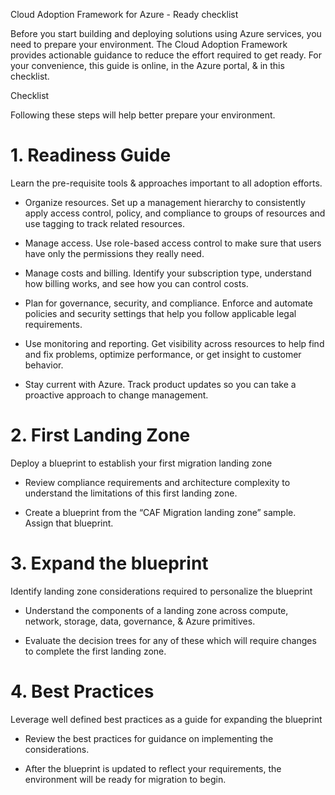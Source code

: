 Cloud Adoption Framework for Azure - Ready checklist

Before you start building and deploying solutions using Azure services, you need to prepare your environment. The Cloud Adoption Framework provides actionable guidance to reduce the effort required to get ready. For your convenience, this guide is online, in the Azure portal, & in this checklist.

Checklist

Following these steps will help better prepare your environment.

# 1. Readiness Guide  
Learn the pre-requisite tools & approaches important to all adoption efforts.

- Organize resources. Set up a management hierarchy to consistently apply access control, policy, and compliance to groups of resources and use tagging to track related resources.

- Manage access. Use role-based access control to make sure that users have only the permissions they really need.

- Manage costs and billing. Identify your subscription type, understand how billing works, and see how you can control costs.

- Plan for governance, security, and compliance. Enforce and automate policies and security settings that help you follow applicable legal requirements.

- Use monitoring and reporting. Get visibility across resources to help find and fix problems, optimize performance, or get insight to customer behavior.

- Stay current with Azure. Track product updates so you can take a proactive approach to change management.

# 2. First Landing Zone 

Deploy a blueprint to establish your first migration landing zone

- Review compliance requirements and architecture complexity to understand the limitations of this first landing zone.

- Create a blueprint from the “CAF Migration landing zone” sample. Assign that blueprint.

# 3. Expand the blueprint 
Identify landing zone considerations required to personalize the blueprint

- Understand the components of a landing zone across compute, network, storage, data, governance, & Azure primitives.

- Evaluate the decision trees for any of these which will require changes to complete the first landing zone.

# 4. Best Practices 
Leverage well defined best practices as a guide for expanding the blueprint

- Review the best practices for guidance on implementing the considerations.

- After the blueprint is updated to reflect your requirements, the environment will be ready for migration to begin.